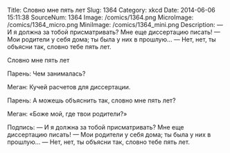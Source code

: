 Title: Словно мне пять лет 
Slug: 1364 
Category: xkcd 
Date: 2014-06-06 15:11:38 
SourceNum: 1364 
Image: /comics/1364.png 
MicroImage: /comics/1364_micro.png 
MiniImage: /comics/1364_mini.png 
Description: — И я должна за тобой присматривать? Мне еще диссертацию писать! — Мои родители у себя дома; ты была у них в прошлую… — Нет, нет, ты объясни так, словно тебе пять лет. 

Словно мне пять лет

Парень: Чем занималась?

Меган: Кучей расчетов для диссертации.

Парень: А можешь объяснить так, словно мне пять лет?

Меган: «Боже мой, где твои родители?»

Подпись: — И я должна за тобой присматривать? Мне еще диссертацию писать! — Мои родители у себя дома; ты была у них в прошлую… — Нет, нет, ты объясни так, словно тебе пять лет.